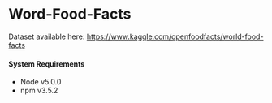 # Word-Food-Facts
Dataset available here: https://www.kaggle.com/openfoodfacts/world-food-facts

#### System Requirements
- Node v5.0.0
- npm v3.5.2

